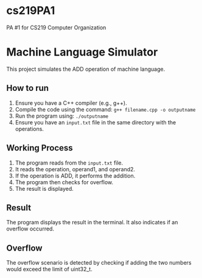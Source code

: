 # cs219PA1
PA #1 for CS219 Computer Organization
# Machine Language Simulator
This project simulates the ADD operation of machine language.

## How to run
1. Ensure you have a C++ compiler (e.g., g++).
2. Compile the code using the command: `g++ filename.cpp -o outputname`
3. Run the program using: `./outputname`
4. Ensure you have an `input.txt` file in the same directory with the operations.

## Working Process
1. The program reads from the `input.txt` file.
2. It reads the operation, operand1, and operand2.
3. If the operation is ADD, it performs the addition.
4. The program then checks for overflow.
5. The result is displayed.

## Result
The program displays the result in the terminal. It also indicates if an overflow occurred.

## Overflow
The overflow scenario is detected by checking if adding the two numbers would exceed the limit of uint32_t.
